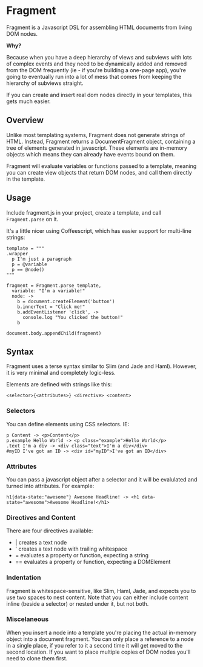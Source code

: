 Fragment
========

Fragment is a Javascript DSL for assembling HTML documents from
living DOM nodes.

**Why?**

Because when you have a deep hierarchy of views and subviews with
lots of complex events and they need to be dynamically added and
removed from the DOM frequently (ie - if you're building a one-page app),
you're going to eventually run into a lot of mess that comes from
keeping the hierarchy of subviews straight.

If you can create and insert real dom nodes directly in your templates,
this gets much easier.


Overview
--------

Unlike most templating systems, Fragment does not generate strings of HTML.
Instead, Fragment returns a DocumentFragment object, containing a tree of
elements generated in javascript. These elements are in-memory objects which
means they can already have events bound on them.

Fragment will evaluate variables or functions passed to a template, meaning
you can create view objects that return DOM nodes, and call them directly in
the template.


Usage
-----

Include fragment.js in your project, create a template, and call `Fragment.parse` on it.

It's a little nicer using Coffeescript, which has easier support for multi-line strings:

```
template = """
.wrapper
  p I'm just a paragraph
  p = @variable
  p == @node()
"""

fragment = Fragment.parse template,
  variable: "I'm a variable!"
  node: ->
    b = document.createElement('button')
    b.innerText = "Click me!"
    b.addEventListener 'click', ->
      console.log "You clicked the button!"
    b

document.body.appendChild(fragment)
```


Syntax
------

Fragment uses a terse syntax similar to Slim (and Jade and Haml). However,
it is very minimal and completely logic-less.

Elements are defined with strings like this:
```
<selector>{<attributes>} <directive> <content>
```

### Selectors

You can define elements using CSS selectors. IE:

```
p Content -> <p>Content</p>
p.example Hello World -> <p class="example">Hello World</p>
.text I'm a div -> <div class="text">I'm a div</div>
#myID I've got an ID -> <div id="myID">I've got an ID</div>
```

### Attributes

You can pass a javascript object after a selector and it will be
evalulated and turned into attributes. For example:

```
h1{data-state:"awesome"} Awesome Headline! -> <h1 data-state="awesome">Awesome Headline!</h1>
```

### Directives and Content

There are four directives available:

- | creates a text node
- ' creates a text node with trailing whitespace
- = evaluates a property or function, expecting a string
- == evaluates a property or function, expecting a DOMElement

### Indentation

Fragment is whitespace-sensitive, like Slim, Haml, Jade, and expects
you to use two spaces to nest content. Note that you can either include
content inline (beside a selector) or nested under it, but not both.

### Miscelaneous

When you insert a node into a template you're placing the actual in-memory
object into a document fragment. You can only place a reference to a node in
a single place, if you refer to it a second time it will get moved to the second
location. If you want to place multiple copies of DOM nodes you'll need to clone
them first.

